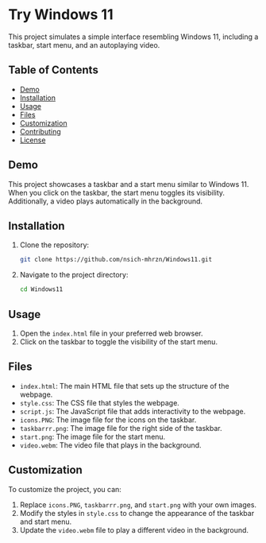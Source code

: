 # Try Windows 11

This project simulates a simple interface resembling Windows 11, including a taskbar, start menu, and an autoplaying video. 

## Table of Contents

- [Demo](#demo)
- [Installation](#installation)
- [Usage](#usage)
- [Files](#files)
- [Customization](#customization)
- [Contributing](#contributing)
- [License](#license)

## Demo

This project showcases a taskbar and a start menu similar to Windows 11. When you click on the taskbar, the start menu toggles its visibility. Additionally, a video plays automatically in the background.

## Installation

1. Clone the repository:
    ```sh
    git clone https://github.com/nsich-mhrzn/Windows11.git
    ```
2. Navigate to the project directory:
    ```sh
    cd Windows11
    ```

## Usage

1. Open the `index.html` file in your preferred web browser.
2. Click on the taskbar to toggle the visibility of the start menu.

## Files

- `index.html`: The main HTML file that sets up the structure of the webpage.
- `style.css`: The CSS file that styles the webpage.
- `script.js`: The JavaScript file that adds interactivity to the webpage.
- `icons.PNG`: The image file for the icons on the taskbar.
- `taskbarrr.png`: The image file for the right side of the taskbar.
- `start.png`: The image file for the start menu.
- `video.webm`: The video file that plays in the background.

## Customization

To customize the project, you can:

1. Replace `icons.PNG`, `taskbarrr.png`, and `start.png` with your own images.
2. Modify the styles in `style.css` to change the appearance of the taskbar and start menu.
3. Update the `video.webm` file to play a different video in the background.


